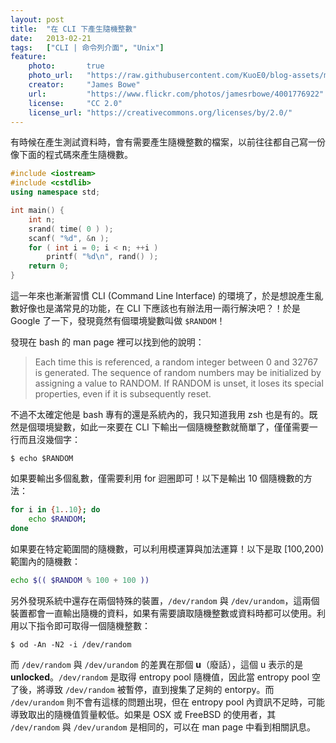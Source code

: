 ```yaml
---
layout: post
title:  "在 CLI 下產生隨機整數"
date:   2013-02-21
tags:   ["CLI | 命令列介面", "Unix"]
feature:
    photo:       true
    photo_url:   "https://raw.githubusercontent.com/KuoE0/blog-assets/master/feature-photos/2013-02-21-generate-random-integer-under-cli.jpg"
    creator:     "James Bowe"
    url:         "https://www.flickr.com/photos/jamesrbowe/4001776922"
    license:     "CC 2.0"
    license_url: "https://creativecommons.org/licenses/by/2.0/"
---
```


有時候在產生測試資料時，會有需要產生隨機整數的檔案，以前往往都自己寫一份像下面的程式碼來產生隨機數。

```c++
#include <iostream>
#include <cstdlib>
using namespace std;

int main() {
    int n;
    srand( time( 0 ) );
    scanf( "%d", &n );
    for ( int i = 0; i < n; ++i )
        printf( "%d\n", rand() );
    return 0;
}
```

這一年來也漸漸習慣 CLI (Command Line Interface) 的環境了，於是想說產生亂數好像也是滿常見的功能，在 CLI 下應該也有辦法用一兩行解決吧？！於是 Google 了一下，發現竟然有個環境變數叫做 `$RANDOM`！

發現在 bash 的 man page 裡可以找到他的說明：

> Each time this is referenced, a random integer between 0 and 32767 is generated. The sequence of random numbers may be initialized by assigning a value to RANDOM. If RANDOM is unset, it loses its special properties, even if it is subsequently reset.

不過不太確定他是 bash 專有的還是系統內的，我只知道我用 zsh 也是有的。既然是個環境變數，如此一來要在 CLI 下輸出一個隨機整數就簡單了，僅僅需要一行而且沒幾個字：

```
$ echo $RANDOM
```

如果要輸出多個亂數，僅需要利用 for 迴圈即可！以下是輸出 10 個隨機數的方法：

```bash
for i in {1..10}; do
    echo $RANDOM;
done
```

如果要在特定範圍間的隨機數，可以利用模運算與加法運算！以下是取 [100,200) 範圍內的隨機數：

```bash
echo $(( $RANDOM % 100 + 100 ))
```

另外發現系統中還存在兩個特殊的裝置，`/dev/random` 與 `/dev/urandom`，這兩個裝置都會一直輸出隨機的資料，如果有需要讀取隨機整數或資料時都可以使用。利用以下指令即可取得一個隨機整數：

```
$ od -An -N2 -i /dev/random
```

而 `/dev/random` 與 `/dev/urandom` 的差異在那個 **u**（廢話），這個 u 表示的是 **unlocked**。`/dev/random` 是取得 entropy pool 隨機值，因此當 entropy pool 空了後，將導致 `/dev/random` 被暫停，直到搜集了足夠的 entorpy。而 `/dev/urandom` 則不會有這樣的問題出現，但在 entropy pool 內資訊不足時，可能導致取出的隨機值質量較低。如果是 OSX 或 FreeBSD 的使用者，其 `/dev/random` 與 `/dev/urandom` 是相同的，可以在 man page 中看到相關訊息。
